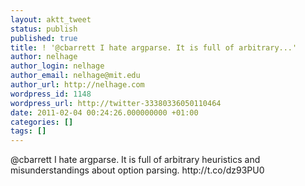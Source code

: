 ```yaml
---
layout: aktt_tweet
status: publish
published: true
title: ! '@cbarrett I hate argparse. It is full of arbitrary...'
author: nelhage
author_login: nelhage
author_email: nelhage@mit.edu
author_url: http://nelhage.com
wordpress_id: 1148
wordpress_url: http://twitter-33380336050110464
date: 2011-02-04 00:24:26.000000000 +01:00
categories: []
tags: []
---
```

@cbarrett I hate argparse. It is full of arbitrary heuristics and misunderstandings about option parsing. http:&#47;&#47;t.co&#47;dz93PU0
